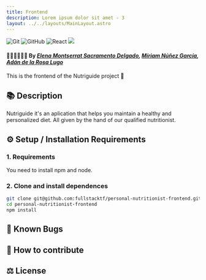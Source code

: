```yaml
---
title: Frontend
description: Lorem ipsum dolor sit amet - 3
layout: ../../layouts/MainLayout.astro
---
```


![Git](https://img.shields.io/badge/git%20-%23F05033.svg?&style=for-the-badge&logo=git&logoColor=white)
![GitHub](https://img.shields.io/badge/github%20-%23121011.svg?&style=for-the-badge&logo=github&logoColor=white)
![React](https://img.shields.io/badge/react-%2320232a.svg?style=for-the-badge&logo=react&logoColor=%2361DAFB)
<img src="https://img.shields.io/badge/-Docker-2496ED?style=for-the-badge&logo=docker&logoColor=white">


#### 👩‍💻👩‍💻👨‍💻 By _**[Elena Montserrat Sacramento Delgado](https://github.com/elenamsd), [Míriam Núñez García](https://github.com/mnzgarcia), [Adán de la Rosa Lugo](https://github.com/AdanRL)**_

This is the frontend of the Nutriguide project 🥑


## 📚 Description

Nutriguide it's an aplication that helps you maintain a healthy and personalized diet. All given by the hand of our qualified nutritionist.


## ⚙ Setup / Installation Requirements

### 1. Requirements

You need to install npm and node.

### 2. Clone and install dependences

```zsh
git clone git@github.com:fullstacktf/personal-nutritionist-frontend.git
cd personal-nutritionist-frontend
npm install
```

## 🐞 Known Bugs


## 🤝 How to contribute


## ⚖️ License

